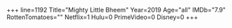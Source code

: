 +++
line=1192
Title="Mighty Little Bheem"
Year=2019
Age="all"
IMDb="7.9"
RottenTomatoes=""
Netflix=1
Hulu=0
PrimeVideo=0
Disney=0
+++

